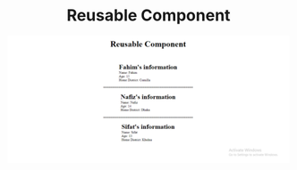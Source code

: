 <h1 align="center"> Reusable Component </h1>

![resuable-component](./src/assets/resuable-component.png)
